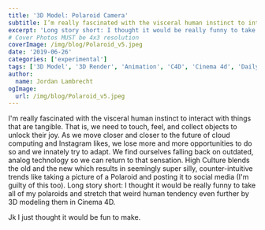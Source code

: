 ```yaml
---
title: '3D Model: Polaroid Camera'
subtitle: I’m really fascinated with the visceral human instinct to interact with things that are tangible.
excerpt: 'Long story short: I thought it would be really funny to take all of my polaroids and stretch that weird human tendency even further by 3D modeling them in Cinema 4D.'
# Cover Photos MUST be 4x3 resolution
coverImage: /img/blog/Polaroid_v5.jpeg
date: '2019-06-26'
categories: ['experimental']
tags: ['3D Model', '3D Render', 'Animation', 'C4D', 'Cinema 4d', 'Daily Render', 'design', 'Experimental']
author:
  name: Jordan Lambrecht
ogImage:
  url: /img/blog/Polaroid_v5.jpeg
---
```

I'm really fascinated with the visceral human instinct to interact with things that are tangible. That is, we need to touch, feel, and collect objects to unlock their joy. As we move closer and closer to the future of cloud computing and Instagram likes, we lose more and more opportunities to do so and we innately try to adapt. We find ourselves falling back on outdated, analog technology so we can return to that sensation. High Culture blends the old and the new which results in seemingly super silly, counter-intuitive trends like taking a picture of a Polaroid and posting it to social media (I'm guilty of this too). Long story short: I thought it would be really funny to take all of my polaroids and stretch that weird human tendency even further by 3D modeling them in Cinema 4D.

Jk I just thought it would be fun to make.